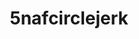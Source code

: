 ---
title: 5nafcirclejerk
crosslinks:
- fivenightsatfreddys
- fivefapsatfreddys
- fnafhate
- GiIvaSunner
- fnafdramaalert
---